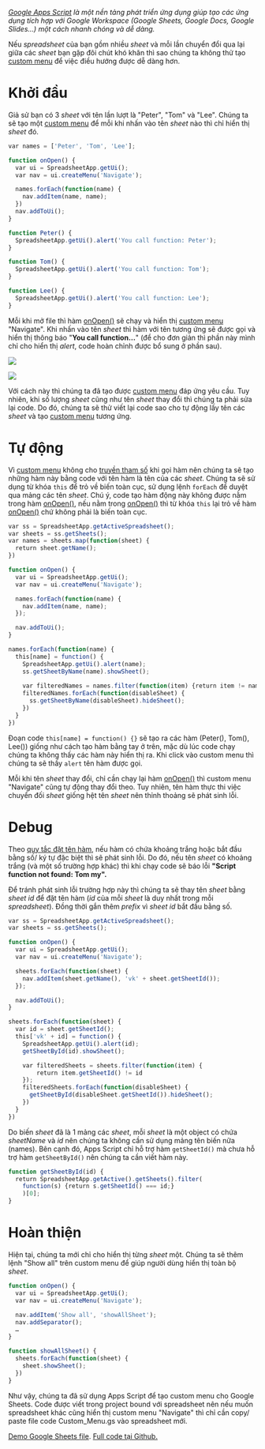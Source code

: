 *[Google Apps Script](https://developers.google.com/apps-script) là một nền tảng phát triển ứng dụng giúp tạo các ứng dụng tích hợp với Google Workspace (Google Sheets, Google Docs, Google Slides…) một cách nhanh chóng và dễ dàng.*

Nếu *spreadsheet* của bạn gồm nhiều *sheet* và mỗi lần chuyển đổi qua lại giữa các *sheet* bạn gặp đôi chút khó khăn thì sao chúng ta không thử tạo [custom menu](https://developers.google.com/apps-script/guides/menus) để việc điều hướng được dễ dàng hơn.
# Khởi đầu
Giả sử bạn có 3 *sheet* với tên lần lượt là "Peter", "Tom" và "Lee". Chúng ta sẽ tạo một [custom menu](https://developers.google.com/apps-script/guides/menus) để mỗi khi nhấn vào tên *sheet* nào thì chỉ hiển thị *sheet* đó.

``` javascript
var names = ['Peter', 'Tom', 'Lee'];

function onOpen() {
  var ui = SpreadsheetApp.getUi();
  var nav = ui.createMenu('Navigate');

  names.forEach(function(name) {
    nav.addItem(name, name);
  })
  nav.addToUi();
}

function Peter() {
  SpreadsheetApp.getUi().alert('You call function: Peter');
}

function Tom() {
  SpreadsheetApp.getUi().alert('You call function: Tom');
}

function Lee() {
  SpreadsheetApp.getUi().alert('You call function: Lee');
}
```

Mỗi khi mở file thì hàm [onOpen()](https://developers.google.com/apps-script/guides/triggers#onopene) sẽ chạy và hiển thị [custom menu](https://developers.google.com/apps-script/guides/menus) "Navigate". Khi nhấn vào tên *sheet* thì hàm với tên tương ứng sẽ được gọi và hiển thị thông báo "**You call function…**" (để cho đơn giản thì phần này mình chỉ cho hiển thị *alert*, code hoàn chỉnh được bổ sung ở phần sau).

![](https://images.viblo.asia/b0f269ec-e1fa-4ea3-b6ae-4c263dad31d1.png)

![](https://images.viblo.asia/b329dc5c-3d86-4b62-8a52-4abdbe1094e5.png)

Với cách này thì chúng ta đã tạo được [custom menu](https://developers.google.com/apps-script/guides/menus) đáp ứng yêu cầu. Tuy nhiên, khi số lượng *sheet* cũng như tên *sheet* thay đổi thì chúng ta phải sửa lại code. Do đó, chúng ta sẽ thử viết lại code sao cho tự động lấy tên các *sheet* và tạo [custom menu](https://developers.google.com/apps-script/guides/menus) tương ứng.

# Tự động
Vì [custom menu](https://developers.google.com/apps-script/guides/menus) không cho [truyền tham số](https://stackoverflow.com/questions/51824783/how-to-pass-parameters-with-menu-items-in-apps-script) khi gọi hàm nên chúng ta sẽ tạo những hàm này bằng code với tên hàm là tên của các *sheet*. Chúng ta sẽ sử dụng từ khóa `this` để trỏ về biến toàn cục, sử dụng lệnh `forEach` để duyệt qua mảng các tên *sheet*. Chú ý, code tạo hàm động này không được nằm trong hàm [onOpen()](https://developers.google.com/apps-script/guides/triggers#onopene), nếu nằm trong [onOpen()](https://developers.google.com/apps-script/guides/triggers#onopene) thì từ khóa `this` lại trỏ về hàm [onOpen()](https://developers.google.com/apps-script/guides/triggers#onopene) chứ không phải là biến toàn cục.

``` javascript
var ss = SpreadsheetApp.getActiveSpreadsheet();
var sheets = ss.getSheets();
var names = sheets.map(function(sheet) {
  return sheet.getName();
})

function onOpen() {
  var ui = SpreadsheetApp.getUi();
  var nav = ui.createMenu('Navigate');

  names.forEach(function(name) {
    nav.addItem(name, name);
  });

  nav.addToUi();
}

names.forEach(function(name) {
  this[name] = function() {
    SpreadsheetApp.getUi().alert(name);
    ss.getSheetByName(name).showSheet();
    
    var filteredNames = names.filter(function(item) {return item != name});
    filteredNames.forEach(function(disableSheet) {
      ss.getSheetByName(disableSheet).hideSheet();
    })
  }
})
```
Đoạn code `this[name] = function() {}` sẽ tạo ra các hàm (Peter(), Tom(), Lee()) giống như cách tạo hàm bằng tay ở trên, mặc dù lúc code chạy chúng ta không thấy các hàm này hiển thị ra. Khi click vào custom menu thì chúng ta sẽ thấy `alert` tên hàm được gọi.

Mỗi khi tên *sheet* thay đổi, chỉ cần chạy lại hàm [onOpen()](https://developers.google.com/apps-script/guides/triggers#onopene) thì custom menu "Navigate" cũng tự động thay đổi theo. Tuy nhiên, tên hàm thực thi việc chuyển đối *sheet* giống hệt tên *sheet* nên thỉnh thoảng sẽ phát sinh lỗi.
# Debug
Theo [quy tắc đặt tên hàm](https://www.w3schools.com/js/js_conventions.asp), nếu hàm có chứa khoảng trắng hoặc bắt đầu bằng số/ ký tự đặc biệt thì sẽ phát sinh lỗi. Do đó, nếu tên *sheet* có khoảng trắng (và một số trường hợp khác) thì khi chạy code sẽ báo lỗi **"Script function not found: Tom my".**

Để tránh phát sinh lỗi trường hợp này thì chúng ta sẽ thay tên *sheet* bằng *sheet id* để đặt tên hàm (*id* của mỗi *sheet* là duy nhất trong mỗi *spreadsheet*). Đồng thời gắn thêm *prefix* vì *sheet id* bắt đầu bằng số.

``` javascript
var ss = SpreadsheetApp.getActiveSpreadsheet();
var sheets = ss.getSheets();

function onOpen() {
  var ui = SpreadsheetApp.getUi();
  var nav = ui.createMenu('Navigate');

  sheets.forEach(function(sheet) {
    nav.addItem(sheet.getName(), 'vk' + sheet.getSheetId());
  });

  nav.addToUi();
}

sheets.forEach(function(sheet) {
  var id = sheet.getSheetId();
  this['vk' + id] = function() {
    SpreadsheetApp.getUi().alert(id);
    getSheetById(id).showSheet();

    var filteredSheets = sheets.filter(function(item) {
        return item.getSheetId() != id
    });
    filteredSheets.forEach(function(disableSheet) {
      getSheetById(disableSheet.getSheetId()).hideSheet();
    })
  }
})
```
Do biến *sheet* đã là 1 mảng các *sheet*, mỗi *sheet* là một object có chứa *sheetName* và *id* nên chúng ta không cần sử dụng mảng tên biến nữa (names). Bên cạnh đó, Apps Script chỉ hỗ trợ hàm `getSheetId()` mà chưa hỗ trợ hàm `getSheetById()` nên chúng ta cần viết hàm này.

``` javascript
function getSheetById(id) {
  return SpreadsheetApp.getActive().getSheets().filter(
    function(s) {return s.getSheetId() === id;}
    )[0];
}
```

# Hoàn thiện
Hiện tại, chúng ta mới chỉ cho hiển thị từng *sheet* một. Chúng ta sẽ thêm lệnh "Show all" trên custom menu để giúp người dùng hiển thị toàn bộ *sheet*.

``` javascript
function onOpen() {
  var ui = SpreadsheetApp.getUi();
  var nav = ui.createMenu('Navigate');

  nav.addItem('Show all', 'showAllSheet');
  nav.addSeparator();
  …
}

function showAllSheet() {
  sheets.forEach(function(sheet) {
    sheet.showSheet();
  })
}
```

Như vậy, chúng ta đã sử dụng Apps Script để tạo custom menu cho Google Sheets. Code được viết trong project bound với spreadsheet nên nếu muốn spreadsheet khác cũng hiển thị custom menu "Navigate" thì chỉ cần copy/ paste file code Custom_Menu.gs vào spreadsheet mới.

[Demo Google Sheets file](https://docs.google.com/spreadsheets/d/1UvqQL39B2kYHjs_7G0l5x383N92NVuy9WpKWs7iOAkw/edit?usp=sharing). [Full code tại Github.](https://github.com/ramboviking/apps-script-simplify-office-work/blob/56a5c7ecf46d331526e318a2bcf644adac364a34/Custom%20menu/Sheet_nav.md)
